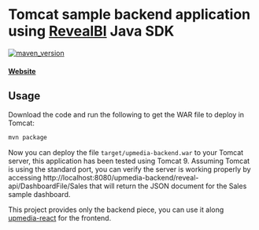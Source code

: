 # Tomcat sample backend application using [RevealBI](https://revealbi.io/) Java SDK
[![maven_version](https://img.shields.io/maven-metadata/v?metadataUrl=https%3A%2F%2Fmaven.revealbi.io%2Frepository%2Fpublic%2Fcom%2Finfragistics%2Freveal%2Fsdk%2Freveal-sdk%2Fmaven-metadata.xml)](https://maven.revealbi.io/#basicsearch/com.infragistics.reveal.reveal-sdk)
#### [Website](https://revealbi.io/) 

## Usage
Download the code and run the following to get the WAR file to deploy in Tomcat:

```sh
mvn package
```

Now you can deploy the file `target/upmedia-backend.war` to your Tomcat server, this application has been tested using Tomcat 9.
Assuming Tomcat is using the standard port, you can verify the server is working properly by accessing http://localhost:8080/upmedia-backend/reveal-api/DashboardFile/Sales that will return the JSON document for the Sales sample dashboard.

This project provides only the backend piece, you can use it along [upmedia-react](https://github.com/RevealBi/sdk-samples-react/tree/main/upmedia-react) for the frontend.

